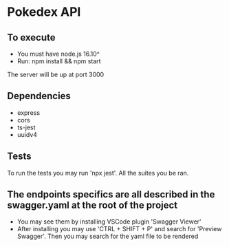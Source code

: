 # Pokedex API

## To execute
  - You must have node.js 16.10^
  - Run: npm install && npm start

The server will be up at port 3000

## Dependencies
- express
- cors
- ts-jest
- uuidv4

## Tests
To run the tests you may run 'npx jest'. All the suites you be ran.

## The endpoints specifics are all described in the swagger.yaml at the root of the project
  - You may see them by installing VSCode plugin 'Swagger Viewer'
  - After installing you may use 'CTRL + SHIFT + P' and search for 'Preview Swagger'. Then you may search for the yaml file to be rendered
